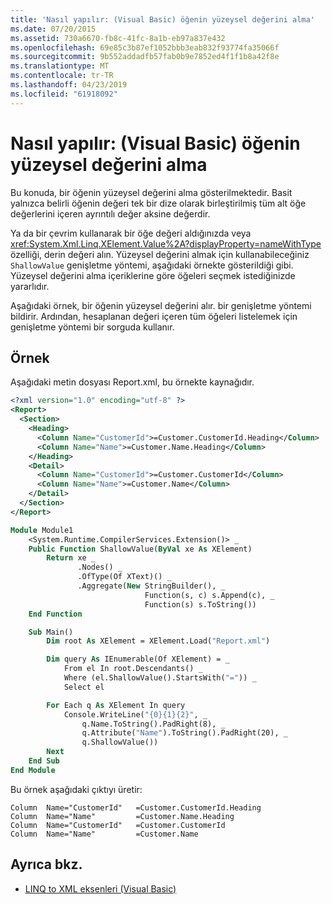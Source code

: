 ```yaml
---
title: 'Nasıl yapılır: (Visual Basic) öğenin yüzeysel değerini alma'
ms.date: 07/20/2015
ms.assetid: 730a6670-fb8c-41fc-8a1b-eb97a837e432
ms.openlocfilehash: 69e85c3b87ef1052bbb3eab832f93774fa35066f
ms.sourcegitcommit: 9b552addadfb57fab0b9e7852ed4f1f1b8a42f8e
ms.translationtype: MT
ms.contentlocale: tr-TR
ms.lasthandoff: 04/23/2019
ms.locfileid: "61918092"
---
```

# <a name="how-to-retrieve-the-shallow-value-of-an-element-visual-basic"></a>Nasıl yapılır: (Visual Basic) öğenin yüzeysel değerini alma

Bu konuda, bir öğenin yüzeysel değerini alma gösterilmektedir. Basit yalnızca belirli öğenin değeri tek bir dize olarak birleştirilmiş tüm alt öğe değerlerini içeren ayrıntılı değer aksine değerdir.

Ya da bir çevrim kullanarak bir öğe değeri aldığınızda veya <xref:System.Xml.Linq.XElement.Value%2A?displayProperty=nameWithType> özelliği, derin değeri alın. Yüzeysel değerini almak için kullanabileceğiniz `ShallowValue` genişletme yöntemi, aşağıdaki örnekte gösterildiği gibi. Yüzeysel değerini alma içeriklerine göre öğeleri seçmek istediğinizde yararlıdır.

Aşağıdaki örnek, bir öğenin yüzeysel değerini alır. bir genişletme yöntemi bildirir. Ardından, hesaplanan değeri içeren tüm öğeleri listelemek için genişletme yöntemi bir sorguda kullanır.

## <a name="example"></a>Örnek

Aşağıdaki metin dosyası Report.xml, bu örnekte kaynağıdır.

```xml
<?xml version="1.0" encoding="utf-8" ?>
<Report>
  <Section>
    <Heading>
      <Column Name="CustomerId">=Customer.CustomerId.Heading</Column>
      <Column Name="Name">=Customer.Name.Heading</Column>
    </Heading>
    <Detail>
      <Column Name="CustomerId">=Customer.CustomerId</Column>
      <Column Name="Name">=Customer.Name</Column>
    </Detail>
  </Section>
</Report>
```

```vb
Module Module1
    <System.Runtime.CompilerServices.Extension()> _
    Public Function ShallowValue(ByVal xe As XElement)
        Return xe _
               .Nodes() _
               .OfType(Of XText)() _
               .Aggregate(New StringBuilder(), _
                              Function(s, c) s.Append(c), _
                              Function(s) s.ToString())
    End Function

    Sub Main()
        Dim root As XElement = XElement.Load("Report.xml")

        Dim query As IEnumerable(Of XElement) = _
            From el In root.Descendants() _
            Where (el.ShallowValue().StartsWith("=")) _
            Select el

        For Each q As XElement In query
            Console.WriteLine("{0}{1}{2}", _
                q.Name.ToString().PadRight(8), _
                q.Attribute("Name").ToString().PadRight(20), _
                q.ShallowValue())
        Next
    End Sub
End Module
```

Bu örnek aşağıdaki çıktıyı üretir:

```
Column  Name="CustomerId"   =Customer.CustomerId.Heading
Column  Name="Name"         =Customer.Name.Heading
Column  Name="CustomerId"   =Customer.CustomerId
Column  Name="Name"         =Customer.Name
```

## <a name="see-also"></a>Ayrıca bkz.

- [LINQ to XML eksenleri (Visual Basic)](../../../../visual-basic/programming-guide/concepts/linq/linq-to-xml-axes.md)
